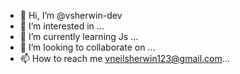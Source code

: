 - 👋 Hi, I’m @vsherwin-dev
- 👀 I’m interested in ...
- 🌱 I’m currently learning Js ...
- 💞️ I’m looking to collaborate on ...
- 📫 How to reach me vneilsherwin123@gmail.com...

<!---
vsherwin-dev/vsherwin-dev is a ✨ special ✨ repository because its `README.md` (this file) appears on your GitHub profile.
You can click the Preview link to take a look at your changes.
--->
